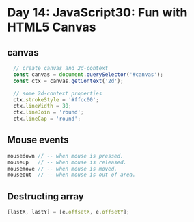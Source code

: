 # Day 14: JavaScript30: Fun with HTML5 Canvas  

## canvas

```js
  // create canvas and 2d-context
  const canvas = document.querySelector('#canvas');
  const ctx = canvas.getContext('2d');

  // some 2d-context properties
  ctx.strokeStyle = '#ffcc00';
  ctx.lineWidth = 30;
  ctx.lineJoin = 'round';
  ctx.lineCap = 'round';
```

## Mouse events
```js
mousedown // -- when mouse is pressed.
mouseup   // -- when mouse is released.
mousemove // -- when mouse is moved.
mouseout  // -- when mouse is out of area.
```

## Destructing array
```js
[lastX, lastY] = [e.offsetX, e.offsetY];
```